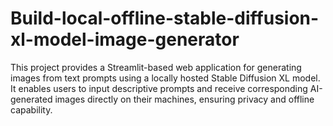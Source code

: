 # Build-local-offline-stable-diffusion-xl-model-image-generator
This project provides a Streamlit-based web application for generating images from text prompts using a locally hosted Stable Diffusion XL model. It enables users to input descriptive prompts and receive corresponding AI-generated images directly on their machines, ensuring privacy and offline capability.​
